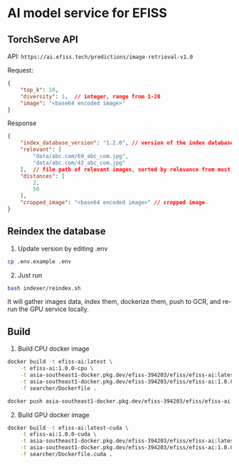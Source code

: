# AI model service for EFISS

## TorchServe API

API: `https://ai.efiss.tech/predictions/image-retrieval-v1.0`

Request:

```json
{
    "top_k": 10,
    "diversity": 1,  // integer, range from 1-20
    "image": "<base64 encoded image>"
}
```

Response

```json
{
    "index_database_version": "1.2.0", // version of the index database
    "relevant": [
        "data/abc.com/69_abc_com.jpg",
        "data/abc.com/42_abc_com.jpg"
    ],  // file path of relevant images, sorted by relevance from most relevant to least relevant
    "distances": [
        2,
        50
    ],
    "cropped_image": "<base64 encoded image>" // cropped image
}
```

## Reindex the database

1. Update version by editing .env

```bash
cp .env.example .env
```

2. Just run

```bash
bash indexer/reindex.sh
```

It will gather images data, index them, dockerize them, push to GCR, and re-run the GPU service locally.

## Build

1. Build CPU docker image

```bash
docker build -t efiss-ai:latest \
    -t efiss-ai:1.0.0-cpu \
    -t asia-southeast1-docker.pkg.dev/efiss-394203/efiss/efiss-ai:latest \
    -t asia-southeast1-docker.pkg.dev/efiss-394203/efiss/efiss-ai:1.0.0-cpu \
    -f searcher/Dockerfile .

docker push asia-southeast1-docker.pkg.dev/efiss-394203/efiss/efiss-ai:1.0.0-cpu
```

2. Build GPU docker image

```bash
docker build -t efiss-ai:latest-cuda \
    -t efiss-ai:1.0.0-cuda \
    -t asia-southeast1-docker.pkg.dev/efiss-394203/efiss/efiss-ai:latest-cuda \
    -t asia-southeast1-docker.pkg.dev/efiss-394203/efiss/efiss-ai:1.0.0-cuda \
    -f searcher/Dockerfile.cuda .
```

